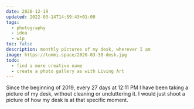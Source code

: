 ```yaml
---
date: 2020-12-19
updated: 2022-03-14T14:59:43+01:00
tags:
  - photography
  - idea
  - wip
toc: false
description: monthly pictures of my desk, wherever I am
image: https://tommi.space/2020-03-30-desk.jpg
todo:
  - find a more creative name
  - create a photo gallery as with Living Art
---
```

Since the beginning of 2019, every 27 days at 12:11 PM I have been taking a picture of my desk, without cleaning or uncluttering it. I would just shoot a picture of how my desk is at that specific moment.

